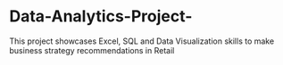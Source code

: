 # Data-Analytics-Project-
This project showcases Excel, SQL and Data Visualization skills to make business strategy recommendations in Retail
